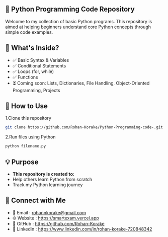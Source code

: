 ## 📘 Python Programming Code Repository

Welcome to my collection of basic Python programs. This repository is aimed at helping beginners understand core Python concepts through simple code examples.

## 📂 What's Inside?

- ✅ Basic Syntax & Variables
- ✅ Conditional Statements
- ✅ Loops (for, while)
- ✅ Functions
- ⏳ Coming soon: Lists, Dictionaries, File Handling, Object-Oriented Programming, Projects

## 🚀 How to Use

1.Clone this repository

```bash
git clone https://github.com/Rohan-Korake/Python-Programming-code-.git
```

2.Run files using Python

```bash
python filename.py
```

## 💡 Purpose

- **This repository is created to:**
- Help others learn Python from scratch
- Track my Python learning journey

## 📩 Connect with Me
- 📧 Email : rohannkorake@gmail.com
- 🌐 Website : https://smartexam.vercel.app
- 📂 GitHub : https://github.com/Rohan-Korake
- 🔗 Linkedin : https://www.linkedin.com/in/rohan-korake-720848342

